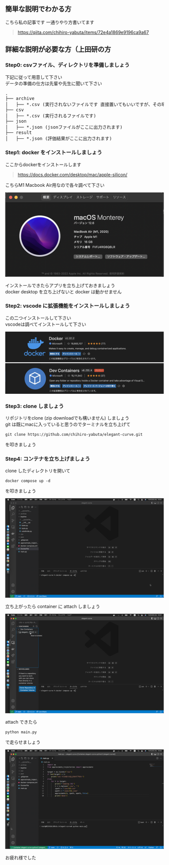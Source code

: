 ## 簡単な説明でわかる方
こちら私の記事です 一通りやり方書いてます

>https://qiita.com/chihiro-yabuta/items/72e4a1869e9196ca9a67

## 詳細な説明が必要な方（上田研の方
### Step0: csvファイル、ディレクトリを準備しましょう
下記に従って用意して下さい<br>
データの準備の仕方は先輩や先生に聞いて下さい

<pre>
.
├── archive
│   ├── *.csv (実行されないファイルです 直接置いてもいいですが、その場合 .gitignoreを追記する必要があります)
├── csv
│   ├── *.csv (実行されるファイルです)
├── json
│   ├── *.json (jsonファイルがここに出力されます)
├── result
│   ├── *.json (評価結果がここに出力されます)
</pre>

### Step1: docker をインストールしましょう
ここからdockerをインストールします

>https://docs.docker.com/desktop/mac/apple-silicon/

こちらM1 Macbook Air用なので各々調べて下さい

![version](git/version.png)

インストールできたらアプリを立ち上げておきましょう<br>
docker desktop を立ち上げないと docker は動かせません

### Step2: vscode に拡張機能をインストールしましょう
この二つインストールして下さい<br>
vscodeは調べてインストールして下さい

![docker](git/extension_docker.png)
![containers](git/extension_containers.png)

### Step3: clone しましょう
リポジトリをclone (zip downloadでも構いません) しましょう<br>
git は既にmacに入っていると思うのでターミナルを立ち上げて

```
git clone https://github.com/chihiro-yabuta/elegant-curve.git
```

を叩きましょう

### Step4: コンテナを立ち上げましょう
clone したディレクトリを開いて

```
docker compose up -d
```

を叩きましょう

![build](git/build.png)

立ち上がったら container に attach しましょう

![attach](git/attach.png)

attach できたら

```
python main.py
```

で走らせましょう

![run](git/run.png)

お疲れ様でした
